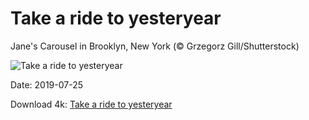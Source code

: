 # Take a ride to yesteryear

Jane's Carousel in Brooklyn, New York (© Grzegorz Gill/Shutterstock)

![Take a ride to yesteryear](https://bing.com/th?id=OHR.JanesCarousel_EN-US9857134061_UHD.jpg&rf=LaDigue_UHD.jpg&pid=hp&w=1024&h=576)

Date: 2019-07-25

Download 4k: [Take a ride to yesteryear](https://bing.com/th?id=OHR.JanesCarousel_EN-US9857134061_UHD.jpg&rf=LaDigue_UHD.jpg&pid=hp&w=3840&h=2160)

